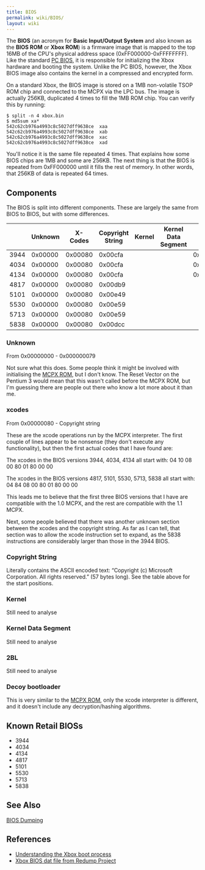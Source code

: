 ```yaml
---
title: BIOS
permalink: wiki/BIOS/
layout: wiki
---
```


The **BIOS** (an acronym for **Basic Input/Output System** and also
known as the **BIOS ROM** or **Xbox ROM**) is a firmware image that is
mapped to the top 16MB of the CPU's physical address space
(0xFF000000-0xFFFFFFFF). Like the standard [PC
BIOS](https://en.wikipedia.org/wiki/BIOS), it is responsible for
initializing the Xbox hardware and booting the system. Unlike the PC
BIOS, however, the Xbox BIOS image also contains the kernel in a
compressed and encrypted form.

On a standard Xbox, the BIOS image is stored on a 1MB non-volatile TSOP
ROM chip and connected to the MCPX via the LPC bus. The image is
actually 256KB, duplicated 4 times to fill the 1MB ROM chip. You can
verify this by running:

    $ split -n 4 xbox.bin 
    $ md5sum xa*
    542c62cb976a4993c8c5027dff9638ce  xaa
    542c62cb976a4993c8c5027dff9638ce  xab
    542c62cb976a4993c8c5027dff9638ce  xac
    542c62cb976a4993c8c5027dff9638ce  xad

You'll notice it is the same file repeated 4 times. That explains how
some BIOS chips are 1MB and some are 256KB. The next thing is that the
BIOS is repeated from 0xFF000000 until it fills the rest of memory. In
other words, that 256KB of data is repeated 64 times.

Components
----------

The BIOS is split into different components. These are largely the same
from BIOS to BIOS, but with some differences.

|      | Unknown | X-Codes | Copyright String | Kernel | Kernel Data Segment | 2BL     | Decoy Boot Loader |
|------|---------|---------|------------------|--------|---------------------|---------|-------------------|
| 3944 | 0x00000 | 0x00080 | 0x00cfa          |        |                     | 0x39E00 | 0x3FE00           |
| 4034 | 0x00000 | 0x00080 | 0x00cfa          |        |                     | 0x39E00 | 0x3FE00           |
| 4134 | 0x00000 | 0x00080 | 0x00cfa          |        |                     | 0x39E00 | 0x3FE00           |
| 4817 | 0x00000 | 0x00080 | 0x00db9          |        |                     |         | 0x3FE00           |
| 5101 | 0x00000 | 0x00080 | 0x00e49          |        |                     |         | 0x3FE00           |
| 5530 | 0x00000 | 0x00080 | 0x00e59          |        |                     |         | 0x3FE00           |
| 5713 | 0x00000 | 0x00080 | 0x00e59          |        |                     |         | 0x3FE00           |
| 5838 | 0x00000 | 0x00080 | 0x00dcc          |        |                     |         | 0x3FE00           |

### Unknown

From 0x00000000 - 0x000000079

Not sure what this does. Some people think it might be involved with
initialising the [MCPX ROM](/wiki/MCPX_ROM "wikilink"), but I don't know. The
Reset Vector on the Pentium 3 would mean that this wasn't called before
the MCPX ROM, but I'm guessing there are people out there who know a lot
more about it than me.

### xcodes

From 0x00000080 - Copyright string

These are the xcode operations run by the MCPX interpreter. The first
couple of lines appear to be nonsense (they don't execute any
functionality), but then the first actual codes that I have found are:

The xcodes in the BIOS versions 3944, 4034, 4134 all start with: 04 10
08 00 80 01 80 00 00

The xcodes in the BIOS versions 4817, 5101, 5530, 5713, 5838 all start
with: 04 84 08 00 80 01 80 00 00

This leads me to believe that the first three BIOS versions that I have
are compatible with the 1.0 MCPX, and the rest are compatible with the
1.1 MCPX.

Next, some people believed that there was another unknown section
between the xcodes and the copyright string. As far as I can tell, that
section was to allow the xcode instruction set to expand, as the 5838
instructions are considerably larger than those in the 3944 BIOS.

### Copyright String

Literally contains the ASCII encoded text: “Copyright (c) Microsoft
Corporation. All rights reserved.” (57 bytes long). See the table above
for the start positions.

### Kernel

Still need to analyse

### Kernel Data Segment

Still need to analyse

### 2BL

Still need to analyse

### Decoy bootloader

This is very similar to the [MCPX ROM](/wiki/MCPX_ROM "wikilink"), only the
xcode interpreter is different, and it doesn't include any
decryption/hashing algorithms.

Known Retail BIOSs
------------------

-   3944
-   4034
-   4134
-   4817
-   5101
-   5530
-   5713
-   5838

See Also
--------

[BIOS Dumping](/wiki/BIOS_Dumping "wikilink")

References
----------

-   [Understanding the Xbox boot
    process](http://hackspot.net/XboxBlog/?p=1)
-   [Xbox BIOS dat file from Redump
    Project](http://redump.org/datfile/xbox-bios/)


